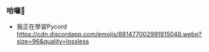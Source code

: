 ### 哈囉👋

- 我正在學習Pycord https://cdn.discordapp.com/emojis/881477002991915048.webp?size=96&quality=lossless

<!--
**Neko-no-akuma-TW/Neko-no-akuma-TW** is a ✨ _special_ ✨ repository because its `README.md` (this file) appears on your GitHub profile.

Here are some ideas to get you started:

- 🔭 I’m currently working on ...
- 🌱 I’m currently learning ...
- 👯 I’m looking to collaborate on ...
- 🤔 I’m looking for help with ...
- 💬 Ask me about ...
- 📫 How to reach me: ...
- 😄 Pronouns: ...
- ⚡ Fun fact: ...
-->
